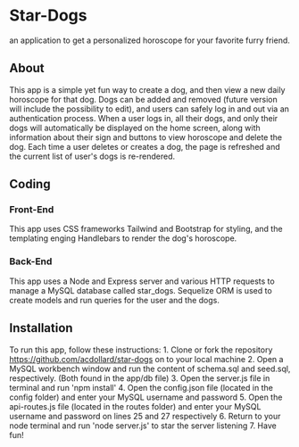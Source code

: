 # Star-Dogs
an application to get a personalized horoscope for your favorite furry friend.


## About
This app is a simple yet fun way to create a dog, and then view a new daily horoscope for that dog. Dogs can be added and removed (future version will include the possibility to edit), and users can safely log in and out via an authentication process. When a user logs in, all their dogs, and only their dogs will automatically be displayed on the home screen, along with information about their sign and buttons to view horoscope and delete the dog. Each time a user deletes or creates a dog, the page is refreshed and the current list of user's dogs is re-rendered. 

## Coding 
### Front-End
This app uses CSS frameworks Tailwind and Bootstrap for styling, and the templating enging Handlebars to render the dog's horoscope. 
### Back-End
This app uses a Node and Express server and various HTTP requests to manage a MySQL database called star_dogs. Sequelize ORM is used to create models and run queries for the user and the dogs.

## Installation
To run this app, follow these instructions: 
    1. Clone or fork the repository https://github.com/acdollard/star-dogs on to your local machine
    2. Open a MySQL workbench window and run the content of schema.sql and seed.sql, respectively. (Both found in the app/db file)
    3. Open the server.js file in terminal and run 'npm install'
    4. Open the config.json file (located in the config folder) and enter your MySQL username and password
    5. Open the api-routes.js file (located in the routes folder) and enter your MySQL username and password on lines 25 and 27 respectively
    6. Return to your node terminal and run 'node server.js' to star the server listening
    7. Have fun!
